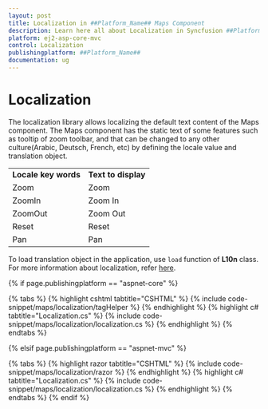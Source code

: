 ```yaml
---
layout: post
title: Localization in ##Platform_Name## Maps Component
description: Learn here all about Localization in Syncfusion ##Platform_Name## Maps component and more.
platform: ej2-asp-core-mvc
control: Localization
publishingplatform: ##Platform_Name##
documentation: ug
---
```


# Localization

The localization library allows localizing the default text content of the Maps component. The Maps component has the static text of some features such as tooltip of zoom toolbar, and that can be changed to any other culture(Arabic, Deutsch, French, etc) by defining the locale value and translation object.

<!-- markdownlint-disable MD033 -->

<table>
<tr>
<td><b>Locale key words</b></td>
<td><b>Text to display</b></td>
</tr>
<tr>
<td>Zoom</td>
<td>Zoom</td>
</tr>
<tr>
<td>ZoomIn</td>
<td>Zoom In</td>
</tr>
<tr>
<td>ZoomOut</td>
<td>Zoom Out</td>
</tr>
<tr>
<td>Reset</td>
<td>Reset</td>
</tr>
<tr>
<td>Pan</td>
<td>Pan</td>
</tr>
</table>

To load translation object in the application, use `load` function of **L10n** class. For more information about localization, refer [here](http://ej2.syncfusion.com/documentation/base/localization.html).

{% if page.publishingplatform == "aspnet-core" %}

{% tabs %}
{% highlight cshtml tabtitle="CSHTML" %}
{% include code-snippet/maps/localization/tagHelper %}
{% endhighlight %}
{% highlight c# tabtitle="Localization.cs" %}
{% include code-snippet/maps/localization/localization.cs %}
{% endhighlight %}
{% endtabs %}

{% elsif page.publishingplatform == "aspnet-mvc" %}

{% tabs %}
{% highlight razor tabtitle="CSHTML" %}
{% include code-snippet/maps/localization/razor %}
{% endhighlight %}
{% highlight c# tabtitle="Localization.cs" %}
{% include code-snippet/maps/localization/localization.cs %}
{% endhighlight %}
{% endtabs %}
{% endif %}

